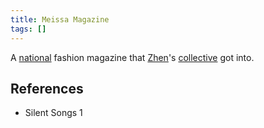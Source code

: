 ```yaml
---
title: Meissa Magazine
tags: []
---
```

A [national](/_wiki/dawlat-al-harir.md) fashion magazine that [Zhen](/_wiki/zhen.md)'s [collective](/_wiki/design-collective.md) got into.

## References
- Silent Songs 1
